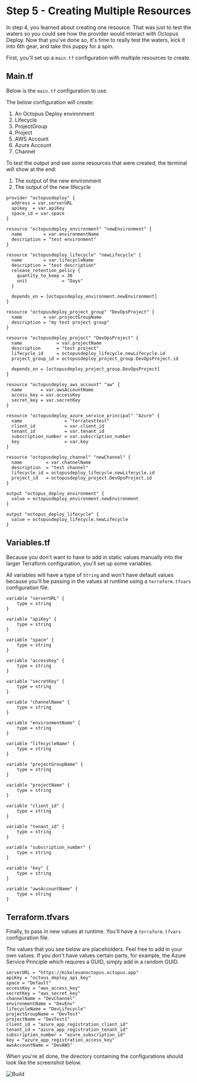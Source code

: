 # Step 5 - Creating Multiple Resources
In step 4, you learned about creating one resource. That was just to test the waters so you could see how the provider would interact with Octopus Deploy. Now that you've done so, it's time to really test the waters, kick it into 6th gear, and take this puppy for a spin.

First, you'll set up a `main.tf` configuration with multiple resources to create.

## Main.tf
Below is the `main.tf` configuration to use.

The below configuration will create:
1. An Octopus Deploy environment
2. Lifecycle
3. ProjectGroup
4. Project 
5. AWS Account
6. Azure Account
7. Channel

To test the output and see some resources that were created, the terminal will show at the end:
1. The output of the new environment
2. The output of the new lifecycle

```
provider "octopusdeploy" {
  address = var.serverURL
  apikey  = var.apiKey
  space_id = var.space
}

resource "octopusdeploy_environment" "newEnvironment" {
  name        = var.environmentName
  description = "test environment"
}

resource "octopusdeploy_lifecycle" "newLifecycle" {
  name        = var.lifecycleName
  description = "test description"
  release_retention_policy {
    quantity_to_keep = 30
    unit             = "Days"
  }

  depends_on = [octopusdeploy_environment.newEnvironment]
}

resource "octopusdeploy_project_group" "DevOpsProject" {
  name        = var.projectGroupName
  description = "my test project group"
}

resource "octopusdeploy_project" "DevOpsProject" {
  name             = var.projectName
  description      = "test project"
  lifecycle_id     = octopusdeploy_lifecycle.newLifecycle.id
  project_group_id = octopusdeploy_project_group.DevOpsProject.id

  depends_on = [octopusdeploy_project_group.DevOpsProject]
}

resource "octopusdeploy_aws_account" "aw" {
  name       = var.awsAccountName
  access_key = var.accessKey
  secret_key = var.secretKey
}

resource "octopusdeploy_azure_service_principal" "Azure" {
  name                = "terratesttest"
  client_id           = var.client_id
  tenant_id           = var.tenant_id
  subscription_number = var.subscription_number
  key                 = var.key
}

resource "octopusdeploy_channel" "newChannel" {
  name         = var.channelName
  description  = "test channel"
  lifecycle_id = octopusdeploy_lifecycle.newLifecycle.id
  project_id   = octopusdeploy_project.DevOpsProject.id
}

output "octopus_deploy_environment" {
  value = octopusdeploy_environment.newEnvironment
}

output "octopus_deploy_lifecycle" {
  value = octopusdeploy_lifecycle.newLifecycle
}

```

## Variables.tf
Because you don't want to have to add in static values manually into the larger Terraform configuration, you'll set up some variables.

All variables will have a type of `String` and won't have default values because you'll be passing in the values at runtime using a `terraform.tfvars` configuration file.

```
variable "serverURL" {
    type = string
}

variable "apiKey" {
    type = string
}

variable "space" {
    type = string
}

variable "accessKey" {
    type = string
}

variable "secretKey" {
    type = string
}

variable "channelName" {
    type = string
}

variable "environmentName" {
    type = string
}

variable "lifecycleName" {
    type = string
}

variable "projectGroupName" {
    type = string
}

variable "projectName" {
    type = string
}

variable "client_id" {
    type = string
}

variable "tenant_id" {
    type = string
}

variable "subscription_number" {
    type = string
}

variable "key" {
    type = string
}

variable "awsAccountName" {
    type = string
}
```

## Terraform.tfvars
Finally, to pass in new values at runtime. You'll have a `terraform.tfvars` configuration file. 

The values that you see below are placeholders. Feel free to add in your own values. If you don't have values certain parts, for example, the Azure Service Principle which requires a GUID, simply add in a random GUID.

```
serverURL = "https://mikelevanoctopus.octopus.app"
apiKey = "octous_deploy_api_key"
space = "Default"
accessKey = "aws_access_key"
secretKey = "aws_secret_key"
channelName = "DevChannel"
environmentName = "DevEnv"
lifecycleName = "DevLifecycle"
projectGroupName = "DevTest"
projectName = "DevTest1"
client_id = "azure_app_registration_client_id"
tenant_id = "azure_app_registration_tenant_id"
subscription_number = "azure_subscription_id"
key = "azure_app_registration_access_key"
awsAccountName = "DevAWS"
```

When you're all done, the directory containing the configurations should look like the screenshot below.

![Build](images/build.png)